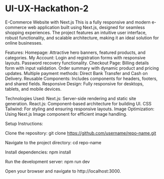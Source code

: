 # UI-UX-Hackathon-2

E-Commerce Website with Next.js
This is a fully responsive and modern e-commerce web application built using Next.js, designed for seamless shopping experiences. The project features an intuitive user interface, robust functionality, and scalable architecture, making it an ideal solution for online businesses.

Features:
Homepage: Attractive hero banners, featured products, and categories.
My Account:
Login and registration forms with responsive layouts.
Password recovery functionality.
Checkout Page:
Billing details form with input validation.
Order summary with dynamic product and pricing updates.
Multiple payment methods: Direct Bank Transfer and Cash on Delivery.
Reusable Components: Includes components for headers, footers, and shared fields.
Responsive Design: Fully responsive for desktops, tablets, and mobile devices.

Technologies Used:
Next.js: Server-side rendering and static site generation.
React.js: Component-based architecture for building UI.
CSS Tailwind: For styling and ensuring responsive layouts.
Image Optimization: Using Next.js Image component for efficient image handling.

Setup Instructions:

Clone the repository:
git clone https://github.com/username/repo-name.git

Navigate to the project directory:
cd repo-name

Install dependencies:
npm install

Run the development server:
npm run dev

Open your browser and navigate to http://localhost:3000.
